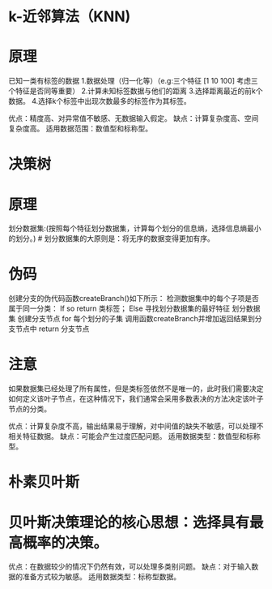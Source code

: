 # k-近邻算法（KNN)
# 原理
已知一类有标签的数据
1.数据处理（归一化等）（e.g:三个特征 [1 10 100] 考虑三个特征是否同等重要）
2.计算未知标签数据与他们的距离
3.选择距离最近的前k个数据。
4.选择k个标签中出现次数最多的标签作为其标签。

优点：精度高、对异常值不敏感、无数据输入假定。
缺点：计算复杂度高、空间复杂度高。
适用数据范围：数值型和标称型。



# 决策树
# 原理
划分数据集:(按照每个特征划分数据集，计算每个划分的信息熵，选择信息熵最小的划分。) # 划分数据集的大原则是：将无序的数据变得更加有序。
# 伪码
创建分支的伪代码函数createBranch()如下所示：
检测数据集中的每个子项是否属于同一分类：
If so return 类标签；
Else
 寻找划分数据集的最好特征
 划分数据集
 创建分支节点
 for 每个划分的子集
 调用函数createBranch并增加返回结果到分支节点中
 return 分支节点
# 注意
如果数据集已经处理了所有属性，但是类标签依然不是唯一的，此时我们需要决定如何定义该叶子节点，在这种情况下，我们通常会采用多数表决的方法决定该叶子节点的分类。

优点：计算复杂度不高，输出结果易于理解，对中间值的缺失不敏感，可以处理不相关特征数据。
缺点：可能会产生过度匹配问题。
适用数据类型：数值型和标称型。

# 朴素贝叶斯
# 贝叶斯决策理论的核心思想：选择具有最高概率的决策。

优点：在数据较少的情况下仍然有效，可以处理多类别问题。
缺点：对于输入数据的准备方式较为敏感。
适用数据类型：标称型数据。
